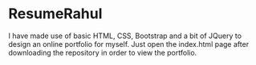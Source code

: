 # ResumeRahul
I have made use of basic HTML, CSS, Bootstrap and a bit of JQuery to design an online portfolio for myself.
Just open the index.html page after downloading the repository in order to view the portfolio.
